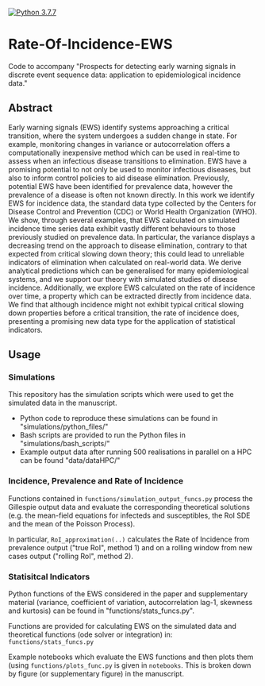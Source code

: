 [![Python 3.7.7](https://img.shields.io/badge/python-3.7.7-blue.svg)](https://www.python.org/downloads/release/python-377/)

# Rate-Of-Incidence-EWS
Code to accompany "Prospects for detecting early warning signals in discrete event sequence data: application to epidemiological incidence data."


## Abstract
Early warning signals (EWS) identify systems approaching a critical transition, where the system undergoes a sudden change in state. For example, monitoring changes in variance or autocorrelation offers a computationally inexpensive method which can be used in real-time to assess when an infectious disease transitions to elimination.
EWS have a promising potential to not only be used to monitor infectious diseases, but also to inform control policies to aid disease elimination. Previously, potential EWS have been identified for prevalence data, however the prevalence of a disease is often not known directly. In this work we identify EWS for incidence data, the standard data type collected by the Centers for Disease Control and Prevention (CDC) or World Health Organization (WHO). We show, through several examples, that EWS calculated on simulated incidence time series data exhibit vastly different behaviours to those previously studied on prevalence data. In particular, the variance displays a decreasing trend on the approach to disease elimination, contrary to that expected from critical slowing down theory; this could lead to unreliable indicators of elimination when calculated on real-world data.  We derive analytical predictions which can be generalised for many epidemiological systems, and we support our theory with simulated studies of disease incidence.  Additionally, we explore EWS calculated on the rate of incidence over time, a property which can be extracted directly from incidence data. We find that although incidence might not exhibit typical critical slowing down properties before a critical transition, the rate of incidence does, presenting a promising new data type for the application of statistical indicators.


## Usage

### Simulations
This repository has the simulation scripts which were used to get the simulated data in the manuscript.
 - Python code to reproduce these simulations can be found in "simulations/python_files/"
- Bash scripts are provided to run the Python files in "simulations/bash_scripts/"
- Example output data after running 500 realisations in parallel on a HPC can be found "data/dataHPC/"

### Incidence, Prevalence and Rate of Incidence 
Functions contained in `functions/simulation_output_funcs.py` process the Gillespie output data and evaluate the corresponding theoretical solutions (e.g. the mean-field equations for infecteds and susceptibles, the RoI SDE and the mean of the Poisson Process). 

In particular, `RoI_approximation(..)` calculates the Rate of Incidence from prevalence output ("true RoI", method 1) and on a rolling window from new cases output ("rolling RoI", method 2).

### Statisitcal Indicators
Python functions of the EWS considered in the paper and supplementary material (variance, coefficient of variation, autocorrelation lag-1, skewness and kurtosis) can be found in "functions/stats_funcs.py". 

Functions are provided for calculating EWS on the simulated data and theoretical functions (ode solver or integration) in:  `functions/stats_funcs.py`

Example notebooks which evaluate the EWS functions and then plots them (using `functions/plots_func.py` is given in `notebooks`. This is broken down by figure (or supplementary figure) in the manuscript.
